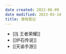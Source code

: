```yaml
---
date created: 2022-06-09
date modified: 2023-03-14
title: 游戏笔记
---
```

- [[§ 王者荣耀]]
- [[炉石传说]]
- [[天谕手游]]
